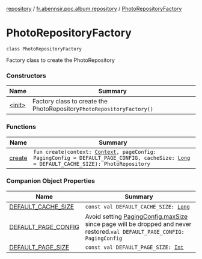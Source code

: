 [repository](../../index.md) / [fr.abennsir.poc.album.repository](../index.md) / [PhotoRepositoryFactory](./index.md)

# PhotoRepositoryFactory

`class PhotoRepositoryFactory`

Factory class to create the PhotoRepository

### Constructors

| Name | Summary |
|---|---|
| [&lt;init&gt;](-init-.md) | Factory class to create the PhotoRepository`PhotoRepositoryFactory()` |

### Functions

| Name | Summary |
|---|---|
| [create](create.md) | `fun create(context: `[`Context`](https://developer.android.com/reference/android/content/Context.html)`, pageConfig: PagingConfig = DEFAULT_PAGE_CONFIG, cacheSize: `[`Long`](https://kotlinlang.org/api/latest/jvm/stdlib/kotlin/-long/index.html)` = DEFAULT_CACHE_SIZE): PhotoRepository` |

### Companion Object Properties

| Name | Summary |
|---|---|
| [DEFAULT_CACHE_SIZE](-d-e-f-a-u-l-t_-c-a-c-h-e_-s-i-z-e.md) | `const val DEFAULT_CACHE_SIZE: `[`Long`](https://kotlinlang.org/api/latest/jvm/stdlib/kotlin/-long/index.html) |
| [DEFAULT_PAGE_CONFIG](-d-e-f-a-u-l-t_-p-a-g-e_-c-o-n-f-i-g.md) | Avoid setting [PagingConfig.maxSize](#) since page will be dropped and never restored.`val DEFAULT_PAGE_CONFIG: PagingConfig` |
| [DEFAULT_PAGE_SIZE](-d-e-f-a-u-l-t_-p-a-g-e_-s-i-z-e.md) | `const val DEFAULT_PAGE_SIZE: `[`Int`](https://kotlinlang.org/api/latest/jvm/stdlib/kotlin/-int/index.html) |
